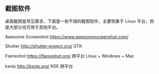 ## 截图软件

桌面截图是常见需求，下面是一些不错的截图软件，主要侧重于 Linux 平台，但是大部分也可用于其他平台。

Awesome Screenshot https://www.awesomescreenshot.com/

Shutter http://shutter-project.org/ GTK 

Flameshot https://flameshot.org/ 跨平台 Linux + Windows + Mac

ksnip http://ksnip.org/ KDE 跨平台


